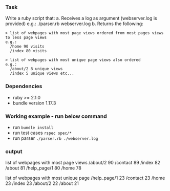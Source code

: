 ### Task
Write a ruby script that:
  a. Receives a log as argument (webserver.log is provided)
    e.g.: ./parser.rb webserver.log
  b. Returns the following:
    
    > list of webpages with most page views ordered from most pages views to less page views
    e.g.:
      /home 90 visits
      /index 80 visits
    
    > list of webpages with most unique page views also ordered
    e.g.:
      /about/2 8 unique views
      /index 5 unique views etc...
      
### Dependencies

- ruby >= 2.1.0
- bundle version 1.17.3

### Working example -  run below command 

- run `bundle install`
- run test cases `rspec spec/*`
- run parser `./parser.rb ./webserver.log`

### output
list of webpages with most page views
/about/2 90
/contact 89
/index 82
/about 81
/help_page/1 80
/home 78

list of webpages with most unique page
/help_page/1 23
/contact 23
/home 23
/index 23
/about/2 22
/about 21

